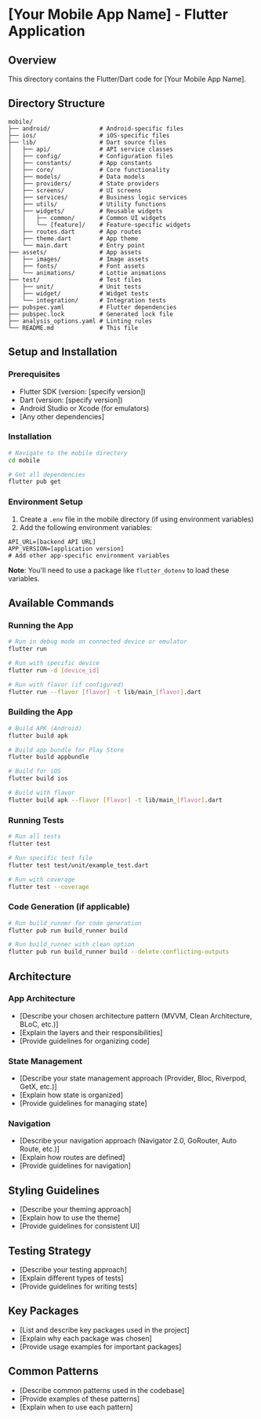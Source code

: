 # [Your Mobile App Name] - Flutter Application

## Overview

This directory contains the Flutter/Dart code for [Your Mobile App Name].

## Directory Structure

```plaintext
mobile/
├── android/              # Android-specific files
├── ios/                  # iOS-specific files
├── lib/                  # Dart source files
│   ├── api/              # API service classes
│   ├── config/           # Configuration files
│   ├── constants/        # App constants
│   ├── core/             # Core functionality
│   ├── models/           # Data models
│   ├── providers/        # State providers
│   ├── screens/          # UI screens
│   ├── services/         # Business logic services
│   ├── utils/            # Utility functions
│   ├── widgets/          # Reusable widgets
│   │   ├── common/       # Common UI widgets
│   │   └── [feature]/    # Feature-specific widgets
│   ├── routes.dart       # App routes
│   ├── theme.dart        # App theme
│   └── main.dart         # Entry point
├── assets/               # App assets
│   ├── images/           # Image assets
│   ├── fonts/            # Font assets
│   └── animations/       # Lottie animations
├── test/                 # Test files
│   ├── unit/             # Unit tests
│   ├── widget/           # Widget tests
│   └── integration/      # Integration tests
├── pubspec.yaml          # Flutter dependencies
├── pubspec.lock          # Generated lock file
├── analysis_options.yaml # Linting rules
└── README.md             # This file
```

## Setup and Installation

### Prerequisites

- Flutter SDK (version: [specify version])
- Dart (version: [specify version])
- Android Studio or Xcode (for emulators)
- [Any other dependencies]

### Installation

```bash
# Navigate to the mobile directory
cd mobile

# Get all dependencies
flutter pub get
```

### Environment Setup

1. Create a `.env` file in the mobile directory (if using environment variables)
2. Add the following environment variables:

```plaintext
API_URL=[backend API URL]
APP_VERSION=[application version]
# Add other app-specific environment variables
```

**Note**: You'll need to use a package like `flutter_dotenv` to load these variables.

## Available Commands

### Running the App

```bash
# Run in debug mode on connected device or emulator
flutter run

# Run with specific device
flutter run -d [device_id]

# Run with flavor (if configured)
flutter run --flavor [flavor] -t lib/main_[flavor].dart
```

### Building the App

```bash
# Build APK (Android)
flutter build apk

# Build app bundle for Play Store
flutter build appbundle

# Build for iOS
flutter build ios

# Build with flavor
flutter build apk --flavor [flavor] -t lib/main_[flavor].dart
```

### Running Tests

```bash
# Run all tests
flutter test

# Run specific test file
flutter test test/unit/example_test.dart

# Run with coverage
flutter test --coverage
```

### Code Generation (if applicable)

```bash
# Run build_runner for code generation
flutter pub run build_runner build

# Run build_runner with clean option
flutter pub run build_runner build --delete-conflicting-outputs
```

## Architecture

### App Architecture

- [Describe your chosen architecture pattern (MVVM, Clean Architecture, BLoC, etc.)]
- [Explain the layers and their responsibilities]
- [Provide guidelines for organizing code]

### State Management

- [Describe your state management approach (Provider, Bloc, Riverpod, GetX, etc.)]
- [Explain how state is organized]
- [Provide guidelines for managing state]

### Navigation

- [Describe your navigation approach (Navigator 2.0, GoRouter, Auto Route, etc.)]
- [Explain how routes are defined]
- [Provide guidelines for navigation]

## Styling Guidelines

- [Describe your theming approach]
- [Explain how to use the theme]
- [Provide guidelines for consistent UI]

## Testing Strategy

- [Describe your testing approach]
- [Explain different types of tests]
- [Provide guidelines for writing tests]

## Key Packages

- [List and describe key packages used in the project]
- [Explain why each package was chosen]
- [Provide usage examples for important packages]

## Common Patterns

- [Describe common patterns used in the codebase]
- [Provide examples of these patterns]
- [Explain when to use each pattern]
